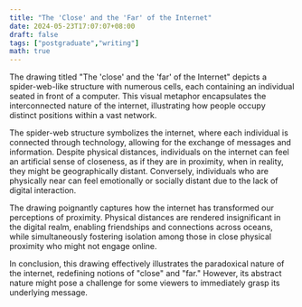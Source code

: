 ```yaml
---
title: "The 'Close' and the 'Far' of the Internet"
date: 2024-05-23T17:07:07+08:00
draft: false
tags: ["postgraduate","writing"]
math: true
---
```


The drawing titled "The 'close' and the 'far' of the Internet" depicts a spider-web-like structure with numerous cells, each containing an individual seated in front of a computer. This visual metaphor encapsulates the interconnected nature of the internet, illustrating how people occupy distinct positions within a vast network.

The spider-web structure symbolizes the internet, where each individual is connected through technology, allowing for the exchange of messages and information. Despite physical distances, individuals on the internet can feel an artificial sense of closeness, as if they are in proximity, when in reality, they might be geographically distant. Conversely, individuals who are physically near can feel emotionally or socially distant due to the lack of digital interaction.

The drawing poignantly captures how the internet has transformed our perceptions of proximity. Physical distances are rendered insignificant in the digital realm, enabling friendships and connections across oceans, while simultaneously fostering isolation among those in close physical proximity who might not engage online.

In conclusion, this drawing effectively illustrates the paradoxical nature of the internet, redefining notions of "close" and "far." However, its abstract nature might pose a challenge for some viewers to immediately grasp its underlying message.
